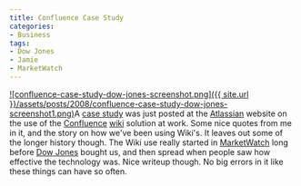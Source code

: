 ```yaml
---
title: Confluence Case Study
categories:
- Business
tags:
- Dow Jones
- Jamie
- MarketWatch
---
```


[![confluence-case-study-dow-jones-screenshot.png]({{ site.url }}/assets/posts/2008/confluence-case-study-dow-jones-screenshot1.png)](http://www.atlassian.com/software/confluence/casestudies/dowjones.jsp)A [case study](http://www.atlassian.com/software/confluence/casestudies/dowjones.jsp) was just posted at the [Atlassian](http://www.atlassian.com/) website on the use of the [Confluence](http://www.atlassian.com/software/confluence/) [wiki](http://en.wikipedia.org/wiki/Wiki) solution at work. Some nice quotes from me in it, and the story on how we've been using Wiki's. It leaves out some of the longer history though. The Wiki use really started in [MarketWatch](http://www.marketwatch.com/) long before [Dow Jones](http://www.dowjones.com/) bought us, and then spread when people saw how effective the technology was.
Nice writeup though. No big errors in it like these things can have so often.
